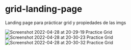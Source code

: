 # grid-landing-page
Landing page para prácticar grid y propiedades de las imgs

![Screenshot 2022-04-28 at 20-29-19 Practice Grid](https://user-images.githubusercontent.com/91802048/165863850-cd0ce319-e495-4dc9-81bf-03d41af56fae.png)
![Screenshot 2022-04-28 at 20-30-23 Practice Grid](https://user-images.githubusercontent.com/91802048/165863849-c56cf538-2db8-4fd6-8623-a88ccacd3b93.png)
![Screenshot 2022-04-28 at 20-30-32 Practice Grid](https://user-images.githubusercontent.com/91802048/165863846-2bf639ea-5367-448b-8d89-fd186de00919.png)


